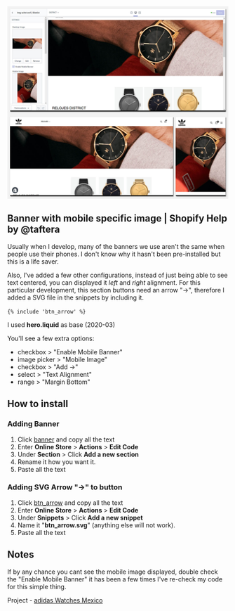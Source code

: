 ![Project_01](https://github.com/taftera/shopify/blob/master/banner/banner%20w%20mobile%20img/gh-display_01.jpg)

Banner with mobile specific image | Shopify Help by @taftera
------

Usually when I develop, many of the banners we use aren't the same when people use their phones. I don't know why it hasn't been pre-installed but this is a life saver.

Also, I've added a few other configurations, instead of just being able to see text centered, you can displayed it *left* and *right* alignment.
For this particular development, this section buttons need an arrow "→", therefore I added a SVG file in the snippets by including it.

```{% include 'btn_arrow' %}```

I used **hero.liquid** as base (2020-03)

You'll see a few extra options:

+ checkbox > "Enable Mobile Banner"
+ image picker > "Mobile Image"
+ checkbox > "Add →"
+ select > "Text Alignment"
+ range > "Margin Bottom"

How to install
------

### Adding Banner
1. Click [banner](https://github.com/taftera/shopify/blob/master/banner/banner%20w%20mobile%20img/section/banner.liquid) and copy all the text
2. Enter **Online Store** > **Actions** > **Edit Code**
3. Under **Section** > Click **Add a new section**
4. Rename it how you want it.
5. Paste all the text

### Adding SVG Arrow "→" to button
1. Click [btn_arrow](https://github.com/taftera/shopify/blob/master/banner/banner%20w%20mobile%20img/snippets/btn_arrow.svg.liquid) and copy all the text
2. Enter **Online Store** > **Actions** > **Edit Code**
3. Under **Snippets** > Click **Add a new snippet**
4. Name it "**btn_arrow.svg**" (anything else will not work).
5. Paste all the text

Notes
------
If by any chance you cant see the mobile image displayed, double check the "Enable Mobile Banner" it has been a few times I've re-check my code for this simple thing.

Project - [adidas Watches Mexico](https://adidas-watches-mexico.myshopify.com/)
